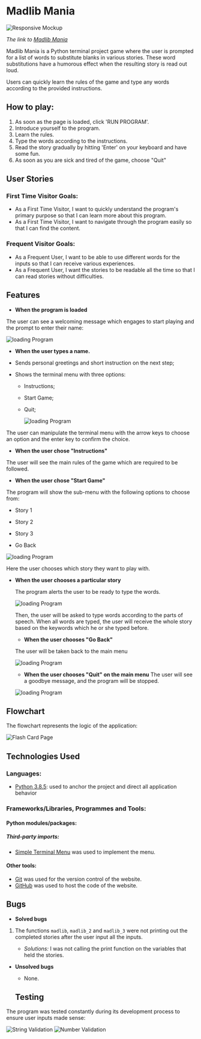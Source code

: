 # Madlib Mania

![Responsive Mockup](documentation/responsive_mockup.png)

*The link to [Madlib Mania](https://madlib-mania-be225d81841f.herokuapp.com/)*

Madlib Mania is a Python terminal project game where the user is prompted for a list of words
to substitute blanks in various stories. These word substitutions have a humorous effect when the
resulting story is read out loud.

Users can quickly learn the rules of the game and type any words according to the provided instructions.

## How to play:

  1. As soon as the page is loaded, click 'RUN PROGRAM'.
  2. Introduce yourself to the program.
  3. Learn the rules.
  4. Type the words according to the instructions.
  5. Read the story gradually by hitting 'Enter' on your keyboard and have some fun.
  6. As soon as you are sick and tired of the game, choose "Quit"

## User Stories
### First Time Visitor Goals:

* As a First Time Visitor, I want to quickly understand the program's primary purpose so that I can learn more about this program.
* As a First Time Visitor, I want to navigate through the program easily so that I can find the content.

### Frequent Visitor Goals:
* As a Frequent User, I want to be able to use different words for the inputs so that I can receive various experiences.
* As a Frequent User, I want the stories to be readable all the time so that I can read stories without difficulties. 

## Features
  
  - **When the program is loaded**

  The user can see a welcoming message which engages to start playing and the 
  prompt to enter their name:
  
  ![loading Program](documentation/welcome_message.png)

  - **When the user types a name.**

  - Sends personal greetings and short instruction on the next step;

  - Shows the terminal menu with three options:

    - Instructions;

    - Start Game;

    - Quit;

      ![loading Program](documentation/main_menu.png)

 The user can manipulate the terminal menu with the arrow keys to choose an option and the enter key to confirm the choice.

  - **When the user chose "Instructions"**

  The user will see the main rules of the game which are required to be followed.

  - **When the user chose "Start Game"**

  The program will show the sub-menu with the following options to choose from:

  - Story 1

  - Story 2

  - Story 3

  - Go Back


  ![loading Program](documentation/sub_menu.png)

  Here the user chooses which story they want to play with.

- **When the user chooses a particular story**

  The program alerts the user to be ready to type the words.

  ![loading Program](documentation/flow.png)

  Then, the user will be asked to type words according to the parts of speech. 
  When all words are typed, the user will receive the whole story based on the keywords which he or she typed before.

    - **When the user chooses "Go Back"**


  The user will be taken back to the main menu

  ![loading Program](documentation/main_menu.png)

  - **When the user chooses "Quit" on the main menu**
    The user will see a goodbye message, and the program will be stopped.
    
  ![loading Program](documentation/exit_message.png)

## Flowchart

The flowchart represents the logic of the application:

  ![Flash Card Page](documentation/logic.png)

## Technologies Used

### Languages:

- [Python 3.8.5](https://www.python.org/downloads/release/python-385/): used to anchor the project and direct all application behavior

### Frameworks/Libraries, Programmes and Tools:
#### Python modules/packages:

##### Third-party imports:

- [Simple Terminal Menu](https://pypi.org/project/simple-term-menu/) was used to implement the menu.

#### Other tools:

- [Git](https://git-scm.com/) was used for the version control of the website.
- [GitHub](https://github.com/) was used to host the code of the website.

## Bugs

+ **Solved bugs**


1. The functions ```madlib```, ```madlib_2``` and ```madlib_3``` were not printing out the completed stories after the user input all the inputs.

    - *Solutions:* I was not calling the print function on the variables that held the stories.

    
+ **Unsolved bugs**

    - None.

    ## Testing

The program was tested constantly during its development process to ensure user inputs made sense:

![String Validation](documentation/string_validation.png)
![Number Validation](documentation/number_validation.png)







